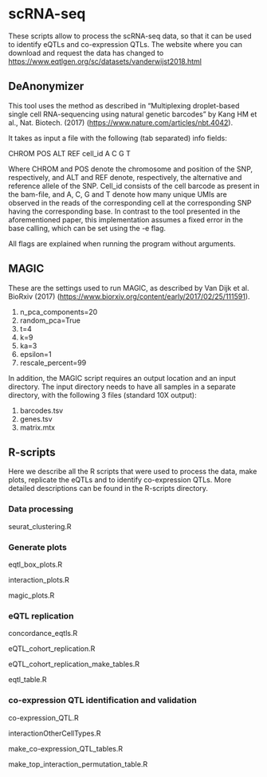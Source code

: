 # scRNA-seq

These scripts allow to process the scRNA-seq data, so that it can be used to identify eQTLs and co-expression QTLs. The website where you can download and request the data has changed to https://www.eqtlgen.org/sc/datasets/vanderwijst2018.html

## DeAnonymizer

This tool uses the method as described in “Multiplexing droplet-based single cell RNA-sequencing using natural genetic barcodes” by Kang HM et al., Nat. Biotech. (2017) (<https://www.nature.com/articles/nbt.4042>).

It takes as input a file with the following (tab separated) info fields:

CHROM 	POS 	ALT 	REF	 cell_id 	A 	C	 G 	T

Where CHROM and POS denote the chromosome and position of the SNP, respectively, and ALT and REF denote, respectively, the alternative and reference allele of the SNP. Cell_id consists of the cell barcode as present in the bam-file, and A, C, G and T denote how many unique UMIs are observed in the reads of the corresponding cell at the corresponding SNP having the corresponding base.
In contrast to the tool presented in the aforementioned paper, this implementation assumes a fixed error in the base calling, which can be set using the -e flag.

All flags are explained when running the program without arguments.

## MAGIC

These are the settings used to run MAGIC, as described by Van Dijk et al. BioRxiv (2017) (<https://www.biorxiv.org/content/early/2017/02/25/111591>).
1. n_pca_components=20
2. random_pca=True
3. t=4
4. k=9
5. ka=3
6. epsilon=1
7. rescale_percent=99

In addition, the MAGIC script requires an output location and an input directory. The input directory needs to have all samples in a separate directory, with the following 3 files (standard 10X output):
1. barcodes.tsv
2. genes.tsv
3. matrix.mtx

## R-scripts

Here we describe all the R scripts that were used to process the data, make plots, replicate the eQTLs and to identify co-expression QTLs. More detailed descriptions can be found in the R-scripts directory.

### Data processing
seurat_clustering.R

### Generate plots
eqtl_box_plots.R

interaction_plots.R

magic_plots.R

### eQTL replication
concordance_eqtls.R

eQTL_cohort_replication.R

eQTL_cohort_replication_make_tables.R

eqtl_table.R

### co-expression QTL identification and validation
co-expression_QTL.R

interactionOtherCellTypes.R

make_co-expression_QTL_tables.R

make_top_interaction_permutation_table.R
